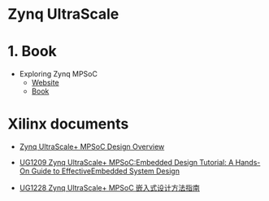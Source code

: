 Zynq UltraScale
===



# 1. Book

- Exploring Zynq MPSoC
    - [Website](https://www.zynq-mpsoc-book.com/)
    - [Book](../../book/MPSoC_ebook_web_v1.0.pdf)


# Xilinx documents

- [Zynq UltraScale+ MPSoC Design Overview](https://www.xilinx.com/support/documentation-navigation/design-hubs/dh0070-zynq-mpsoc-design-overview-hub.html)

- [UG1209 Zynq UltraScale+ MPSoC:Embedded Design Tutorial: A Hands-On Guide to EffectiveEmbedded System Design](https://www.xilinx.com/support/documentation-navigation/see-all-versions.html?xlnxproducttypes=Design%20Tools&xlnxdocumentid=UG1209)

- [UG1228 Zynq UltraScale+ MPSoC 嵌入式设计方法指南](https://china.xilinx.com/support/documentation/sw_manuals/c_ug1228-ultrafast-embedded-design-methodology-guide.pdf)